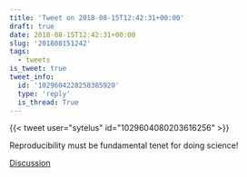 ```yaml
---
title: 'Tweet on 2018-08-15T12:42:31+00:00'
draft: true
date: 2018-08-15T12:42:31+00:00
slug: '201808151242'
tags:
  - tweets
is_tweet: true
tweet_info:
  id: '1029604228258385920'
  type: 'reply'
  is_thread: True
---
```




{{< tweet user="sytelus" id="1029604080203616256" >}}

Reproducibility must be fundamental tenet for doing science!

[Discussion](https://x.com/sytelus/status/1029604228258385920)
